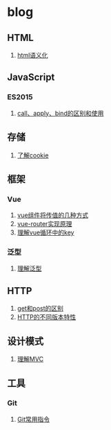 # blog
## HTML
1. [html语义化](./article/HTML/html语义化.md)

## JavaScript
### ES2015
1. [call、apply、bind的区别和使用](./article/js/ES2015/bind、apply和call.md)
## 存储
1. [了解cookie](./article/storage/了解cookie.md)
## 框架
### Vue
1. [vue组件将传值的几种方式](
article/frame/vue/vue传值的几种方式/组件间传值的几种方式.md
)
2. [vue-router实现原理](/article/frame/vue/vue-router实现原理.md)
3. [理解vue循环中的key](/article/frame/vue/vue的循环为什么要绑定key.md)

### 泛型
1. [理解泛型](./article/frame/typescript/理解泛型.md)

## HTTP
1. [get和post的区别](./article/http/get和post的区别.md)
2. [HTTP的不同版本特性](./article/http/HTTP协议的不同版本及区别.md)

## 设计模式
1. [理解MVC](./article/design%20patterns/理解MVC.md)

## 工具
### Git
1. [Git常用指令](./article/tool/git/git常用知识点.md)
